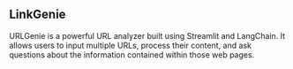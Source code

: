 ## LinkGenie

URLGenie is a powerful URL analyzer built using Streamlit and LangChain. It allows users to input multiple URLs, process their content, and ask questions about the information contained within those web pages.

